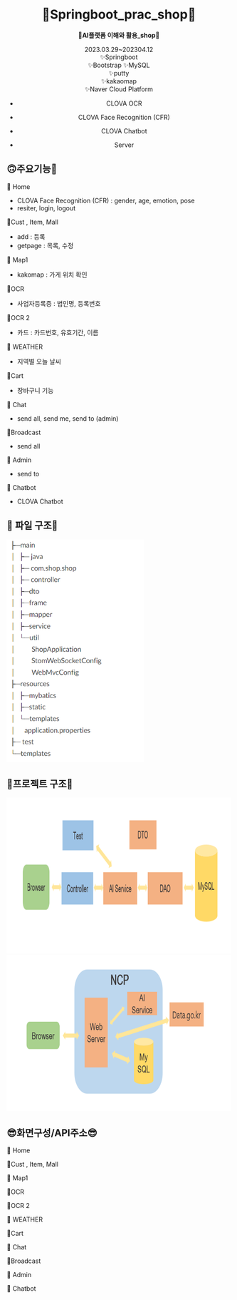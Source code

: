 <div align="center">

# 📝Springboot_prac_shop📝

🍒**AI플랫폼 이해와 활용_shop**🍒

2023.03.29~202304.12   
✨Springboot  
✨Bootstrap
✨MySQL  
✨putty   
✨kakaomap   
✨Naver Cloud Platform
- CLOVA OCR 
- CLOVA Face Recognition (CFR)
- CLOVA Chatbot 
- Server 
  
  </div>

## 🙃주요기능🙂

🎈 Home   
- CLOVA Face Recognition (CFR) :  gender, age, emotion, pose   
- resiter, login, logout   

🎈Cust , Item, Mall
- add : 등록
- getpage : 목록, 수정  
  
🎈 Map1  
- kakomap : 가게 위치 확인  

🎈OCR   
-  사업자등록증   : 법인명, 등록번호  

🎈OCR 2
- 카드 : 카드번호, 유효기간, 이름  

🎈 WEATHER   
- 지역별 오늘 날씨  

🎈Cart   
- 장바구니 기능     

🎈 Chat   
- send all, send me, send to (admin)  

🎈Broadcast   
- send all

🎈 Admin   
- send to

🎈 Chatbot   
- CLOVA Chatbot 


## 📁 파일 구조📁   

<img height="500" alt="파일구조" src="https://github.com/taeyuning/springboot_shop/blob/main/ReadmeImg/file.png">

## 🔧프로젝트 구조🔧
<img height="350" alt="프로젝트구조1" src="https://github.com/taeyuning/springboot_shop/blob/main/ReadmeImg/project1.png">
<img height="350" alt="프로젝트구조2" src="https://github.com/taeyuning/springboot_shop/blob/main/ReadmeImg/project2.png">

## 😎화면구성/API주소😎

🎈 Home   
  

🎈Cust , Item, Mall
 
  
🎈 Map1  


🎈OCR   


🎈OCR 2
 

🎈 WEATHER   
  

🎈Cart   
   

🎈 Chat   
  

🎈Broadcast   


🎈 Admin   


🎈 Chatbot   



